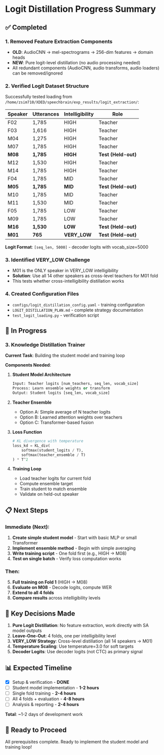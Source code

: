 # Logit Distillation Progress Summary

## ✅ Completed

### 1. Removed Feature Extraction Components
- **OLD**: AudioCNN → mel-spectrograms → 256-dim features → domain heads
- **NEW**: Pure logit-level distillation (no audio processing needed)
- All redundant components (AudioCNN, audio transforms, audio loaders) can be removed/ignored

### 2. Verified Logit Dataset Structure
Successfully tested loading from `/home/zsim710/XDED/speechbrain/exp_results/logit_extraction/`:

| Speaker | Utterances | Intelligibility | Role |
|---------|-----------|-----------------|------|
| F02 | 1,785 | HIGH | Teacher |
| F03 | 1,616 | HIGH | Teacher |
| M04 | 1,275 | HIGH | Teacher |
| M07 | 1,785 | HIGH | Teacher |
| **M08** | **1,785** | **HIGH** | **Test (Held-out)** |
| M12 | 1,530 | HIGH | Teacher |
| M14 | 1,785 | HIGH | Teacher |
| F04 | 1,785 | MID | Teacher |
| **M05** | **1,785** | **MID** | **Test (Held-out)** |
| M10 | 1,785 | MID | Teacher |
| M11 | 1,530 | MID | Teacher |
| F05 | 1,785 | LOW | Teacher |
| M09 | 1,785 | LOW | Teacher |
| **M16** | **1,530** | **LOW** | **Test (Held-out)** |
| **M01** | **765** | **VERY_LOW** | **Test (Held-out)** |

**Logit Format**: `[seq_len, 5000]` - decoder logits with vocab_size=5000

### 3. Identified VERY_LOW Challenge
- M01 is the ONLY speaker in VERY_LOW intelligibility
- **Solution**: Use all 14 other speakers as cross-level teachers for M01 fold
- This tests whether cross-intelligibility distillation works

### 4. Created Configuration Files
- `configs/logit_distillation_config.yaml` - training configuration
- `LOGIT_DISTILLATION_PLAN.md` - complete strategy documentation
- `test_logit_loading.py` - verification script

## 🔄 In Progress

### 3. Knowledge Distillation Trainer
**Current Task**: Building the student model and training loop

**Components Needed**:
1. **Student Model Architecture**
   ```python
   Input: Teacher logits [num_teachers, seq_len, vocab_size]
   Process: Learn ensemble weights or transform
   Output: Student logits [seq_len, vocab_size]
   ```

2. **Teacher Ensemble**
   - Option A: Simple average of N teacher logits
   - Option B: Learned attention weights over teachers
   - Option C: Transformer-based fusion

3. **Loss Function**
   ```python
   # KL divergence with temperature
   loss_kd = KL_div(
       softmax(student_logits / T),
       softmax(teacher_ensemble / T)
   ) * T^2
   ```

4. **Training Loop**
   - Load teacher logits for current fold
   - Compute ensemble target
   - Train student to match ensemble
   - Validate on held-out speaker

## 📋 Next Steps

### Immediate (Next):
1. **Create simple student model** - Start with basic MLP or small Transformer
2. **Implement ensemble method** - Begin with simple averaging
3. **Write training script** - One fold first (e.g., HIGH → M08)
4. **Test on single batch** - Verify loss computation works

### Then:
5. **Full training on Fold 1** (HIGH → M08)
6. **Evaluate on M08** - Decode logits, compute WER
7. **Extend to all 4 folds**
8. **Compare results** across intelligibility levels

## 🎯 Key Decisions Made

1. **Pure Logit Distillation**: No feature extraction, work directly with SA model outputs
2. **Leave-One-Out**: 4 folds, one per intelligibility level
3. **VERY_LOW Strategy**: Cross-level distillation (all 14 speakers → M01)
4. **Temperature Scaling**: Use temperature=3.0 for soft targets
5. **Decoder Logits**: Use decoder logits (not CTC) as primary signal

## 📊 Expected Timeline

- [x] Setup & verification - **DONE**
- [ ] Student model implementation - **1-2 hours**
- [ ] Single fold training - **2-4 hours**
- [ ] All 4 folds + evaluation - **4-8 hours**
- [ ] Analysis & reporting - **2-4 hours**

**Total**: ~1-2 days of development work

## 🚀 Ready to Proceed

All prerequisites complete. Ready to implement the student model and training loop!
